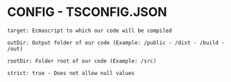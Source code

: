 
# CONFIG - TSCONFIG.JSON

    target: Ecmascript to which our code will be compiled

    outDir: Output folder of our code (Example: /public - /dist - /build - /out)

    rootDir: Folder root of our code (Example: /src)

    strict: true - Does not allow null values